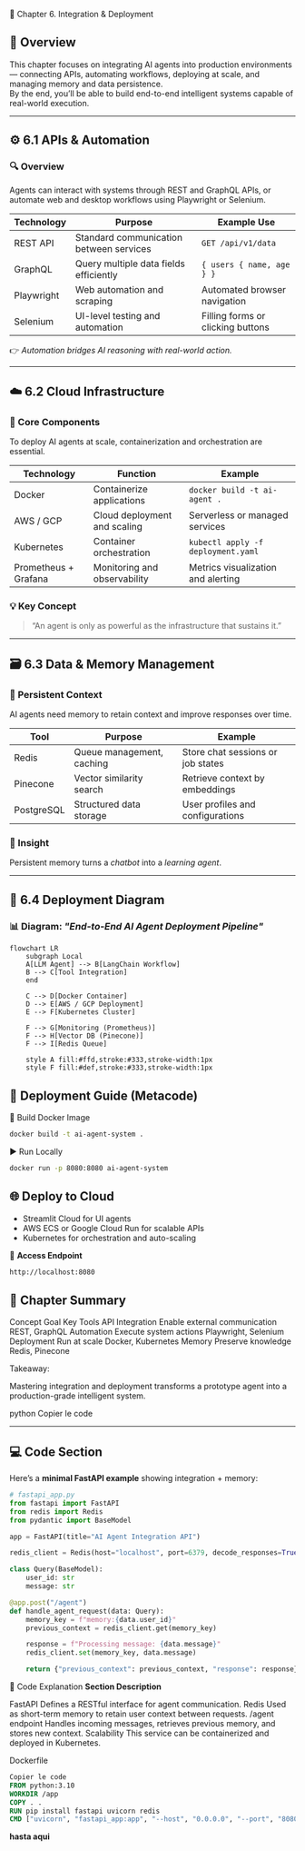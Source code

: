  🧠 Chapter 6. Integration & Deployment

## 📘 Overview
This chapter focuses on integrating AI agents into production environments — connecting APIs, automating workflows, deploying at scale, and managing memory and data persistence.  
By the end, you’ll be able to build end-to-end intelligent systems capable of real-world execution.

---

## ⚙️ 6.1 APIs & Automation

### 🔍 Overview
Agents can interact with systems through REST and GraphQL APIs, or automate web and desktop workflows using Playwright or Selenium.

| Technology | Purpose | Example Use |
|-------------|----------|--------------|
| REST API | Standard communication between services | `GET /api/v1/data` |
| GraphQL | Query multiple data fields efficiently | `{ users { name, age } }` |
| Playwright | Web automation and scraping | Automated browser navigation |
| Selenium | UI-level testing and automation | Filling forms or clicking buttons |

👉 *Automation bridges AI reasoning with real-world action.*

---

## ☁️ 6.2 Cloud Infrastructure

### 🧠 Core Components
To deploy AI agents at scale, containerization and orchestration are essential.

| Technology | Function | Example |
|-------------|-----------|----------|
| Docker | Containerize applications | `docker build -t ai-agent .` |
| AWS / GCP | Cloud deployment and scaling | Serverless or managed services |
| Kubernetes | Container orchestration | `kubectl apply -f deployment.yaml` |
| Prometheus + Grafana | Monitoring and observability | Metrics visualization and alerting |

### 💡 Key Concept
> “An agent is only as powerful as the infrastructure that sustains it.”

---

## 🗃️ 6.3 Data & Memory Management

### 🧩 Persistent Context
AI agents need memory to retain context and improve responses over time.

| Tool | Purpose | Example |
|------|----------|----------|
| Redis | Queue management, caching | Store chat sessions or job states |
| Pinecone | Vector similarity search | Retrieve context by embeddings |
| PostgreSQL | Structured data storage | User profiles and configurations |

### 🧠 Insight
Persistent memory turns a *chatbot* into a *learning agent*.

---

## 🧭 6.4 Deployment Diagram

### 📊 Diagram: *"End-to-End AI Agent Deployment Pipeline"*

```mermaid
flowchart LR
    subgraph Local
    A[LLM Agent] --> B[LangChain Workflow]
    B --> C[Tool Integration]
    end

    C --> D[Docker Container]
    D --> E[AWS / GCP Deployment]
    E --> F[Kubernetes Cluster]

    F --> G[Monitoring (Prometheus)]
    F --> H[Vector DB (Pinecone)]
    F --> I[Redis Queue]

    style A fill:#ffd,stroke:#333,stroke-width:1px
    style F fill:#def,stroke:#333,stroke-width:1px
````

## 🚀 Deployment Guide (Metacode)
🧱 Build Docker Image

````bash
docker build -t ai-agent-system .
````

▶️ Run Locally
````bash
docker run -p 8080:8080 ai-agent-system
````

## 🌐 Deploy to Cloud
- Streamlit Cloud for UI agents
- AWS ECS or Google Cloud Run for scalable APIs
- Kubernetes for orchestration and auto-scaling

📡 **Access Endpoint**
````bash
http://localhost:8080
````

## 🧩 Chapter Summary
Concept	Goal	Key Tools
API Integration	Enable external communication	REST, GraphQL
Automation	Execute system actions	Playwright, Selenium
Deployment	Run at scale	Docker, Kubernetes
Memory	Preserve knowledge	Redis, Pinecone

Takeaway:

Mastering integration and deployment transforms a prototype agent into a production-grade intelligent system.

python
Copier le code

---

## 💻 **Code Section**

Here’s a **minimal FastAPI example** showing integration + memory:

```python
# fastapi_app.py
from fastapi import FastAPI
from redis import Redis
from pydantic import BaseModel

app = FastAPI(title="AI Agent Integration API")

redis_client = Redis(host="localhost", port=6379, decode_responses=True)

class Query(BaseModel):
    user_id: str
    message: str

@app.post("/agent")
def handle_agent_request(data: Query):
    memory_key = f"memory:{data.user_id}"
    previous_context = redis_client.get(memory_key)

    response = f"Processing message: {data.message}"
    redis_client.set(memory_key, data.message)

    return {"previous_context": previous_context, "response": response}
````

🧠 Code Explanation
**Section	Description**

FastAPI	Defines a RESTful interface for agent communication.
Redis	Used as short-term memory to retain user context between requests.
/agent endpoint	Handles incoming messages, retrieves previous memory, and stores new context.
Scalability	This service can be containerized and deployed in Kubernetes.

Dockerfile
````dockerfile
Copier le code
FROM python:3.10
WORKDIR /app
COPY . .
RUN pip install fastapi uvicorn redis
CMD ["uvicorn", "fastapi_app:app", "--host", "0.0.0.0", "--port", "8080"]
````

**hasta aqui**





